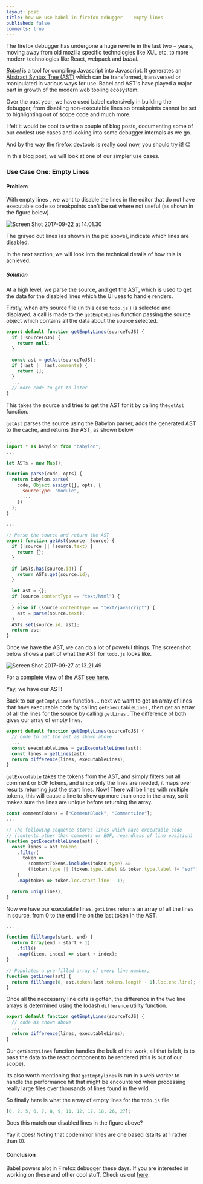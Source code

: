 ```yaml
---
layout: post
title: how we use babel in firefox debugger  - empty lines
published: false
comments: true
---
```


The firefox debugger has undergone a huge rewrite in the last two + years<!--more-->, moving away from old mozilla specific technologies like XUL etc, to more modern technologies like React, webpack and _babel_.

[_Babel_][babel] is a tool for compiling Javascript into Javascript. It generates an [Abstract Syntax Tree (AST)][ast_wiki] which can be transformed, transversed or manipulated in various ways for use. Babel and AST's have played a major part in growth of the modern web tooling ecosystem.

Over the past year, we have used babel extensively in building the debugger, from disabling non-executable lines so breakpoints cannot be set to highlighting out of scope code and much more.

I felt it would be cool to write a couple of blog posts, documenting some of our coolest use cases and looking into some debugger internals as we go.

And by the way the firefox devtools is really cool now, you should try it! 😉

In this blog post, we will look at one of our simpler use cases.

### Use Case One: Empty Lines

#### Problem

With empty lines , we want to disable the lines in the editor that do not have executable code so breakpoints can't be set where not useful (as shown in the figure below).

![Screen Shot 2017-09-22 at 14.01.30][code_view]

The grayed out lines (as shown in the pic above), indicate which lines are disabled.

In the next section, we will look into the technical details of how this is achieved.

##### Solution

At a high level, we parse the source, and get the AST, which is used to get the data for the disabled lines which the UI uses to handle renders.

Firstly, when any source file (in this case `todo.js` ) is selected and displayed, a call is made to the `getEmptyLines` function passing the source object which contains all the data about the source selected.

```js
export default function getEmptyLines(sourceToJS) {
  if (!sourceToJS) {
    return null;
  }

  const ast = getAst(sourceToJS);
  if (!ast || !ast.comments) {
    return [];
  }
  ...
  // more code to get to later
}
```

This takes the source and tries to get the AST for it by calling the`getAst` function.

`getAst` parses the source using the Babylon parser, adds the generated AST to the cache, and returns the AST, as shown below

```js
...
import * as babylon from "babylon";
...

let ASTs = new Map();

function parse(code, opts) {
  return babylon.parse(
    code, Object.assign({}, opts, {
      sourceType: "module",
      ...
    })
  );
}

...

// Parse the source and return the AST
export function getAst(source: Source) {
  if (!source || !source.text) {
    return {};
  }

  if (ASTs.has(source.id)) {
    return ASTs.get(source.id);
  }

  let ast = {};
  if (source.contentType == "text/html") {
    ...
  } else if (source.contentType == "text/javascript") {
    ast = parse(source.text);
  }
  ASTs.set(source.id, ast);
  return ast;
}
```

Once we have the AST, we can do a lot of poweful things. The screenshot below shows a part of what the AST for `todo.js` looks like.

![Screen Shot 2017-09-27 at 13.21.49][ast_view]

For a complete view of the AST [see here][ast].

Yay, we have our AST!

Back to our `getEmptyLines` function ... next we want to get an array of lines that have executable code by calling `getExecutableLines` , then get an array of all the lines for the source by calling `getLines` . The difference of both gives our array of empty lines.

```js
export default function getEmptyLines(sourceToJS) {
  // code to get the ast as shown above
  ...
  const executableLines = getExecutableLines(ast);
  const lines = getLines(ast);
  return difference(lines, executableLines);
}
```

`getExecutable` takes the tokens from the AST, and simply filters out all comment or EOF tokens, and since only the lines are needed, it maps over results returning just the start lines. Now! There will be lines with multiple tokens, this will cause a line to show up more than once in the array, so it makes sure the lines are unique before returning the array.

```js
const commentTokens = ["CommentBlock", "CommentLine"];
...

// The following sequence stores lines which have executable code
// (contents other than comments or EOF, regardless of line position)
function getExecutableLines(ast) {
  const lines = ast.tokens
    .filter(
      token =>
        !commentTokens.includes(token.type) &&
        (!token.type || (token.type.label && token.type.label != "eof"))
    )
    .map(token => token.loc.start.line - 1);

  return uniq(lines);
}
```

Now we have our executable lines, `getLines` returns an array of all the lines in source, from 0 to the end line on the last token in the AST.

```js
...

function fillRange(start, end) {
  return Array(end - start + 1)
    .fill()
    .map((item, index) => start + index);
}

// Populates a pre-filled array of every line number,
function getLines(ast) {
  return fillRange(0, ast.tokens[ast.tokens.length - 1].loc.end.line);
}
```

Once all the neccesarry line data is gotten, the difference in the two line arrays is determined using the lodash `difference` utility function.

```js
export default function getEmptyLines(sourceToJS) {
  // code as shown above
  ...
  return difference(lines, executableLines);
}
```

Our `getEmptyLines` function handles the bulk of the work, all that is left, is to pass the data to the react component to be rendered (this is out of our scope).

Its also worth mentioning that `getEmptylines` is run in a web worker to handle the performance hit that might be encountered when processing really large files over thousands of lines found in the wild.

So finally here is what the array of empty lines for the `todo.js` file

```js
[0, 2, 5, 6, 7, 8, 9, 11, 12, 17, 18, 26, 27];
```

Does this match our disabled lines in the figure above?

Yay it does! Noting that codemirror lines are one based (starts at 1 rather than 0).

#### Conclusion

Babel powers alot in Firefox debugger these days. If you are interested in working on these and other cool stuff.
Check us out [here][debugger].

[babel]: https://babeljs.io/
[ast_wiki]: https://en.wikipedia.org/wiki/Abstract_syntax_tree
[ast]: https://astexplorer.net/#/gist/8ef7a7ea2124d997984e7cea06ab9ae4/16ffabe564617bca00acc693d406961ecf718f46
[ast_view]: /assets/imgs/ast_view.png
[code_view]: /assets/imgs/code_view.png
[debugger]: https://github.com/devtools-html/debugger.html
